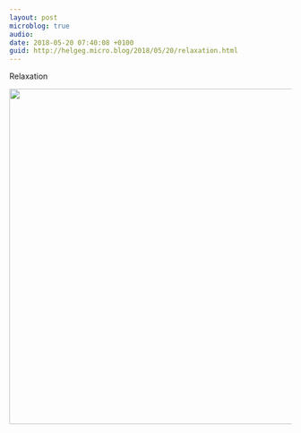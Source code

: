 ```yaml
---
layout: post
microblog: true
audio: 
date: 2018-05-20 07:40:08 +0100
guid: http://helgeg.micro.blog/2018/05/20/relaxation.html
---
```

Relaxation

<img src="http://microblog.helgegudmundsen.com/uploads/2018/4e4de73140.jpg" width="600" height="600" />

